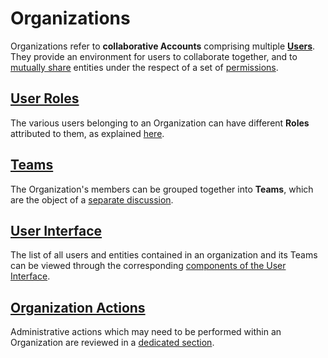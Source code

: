 # Organizations

Organizations refer to **collaborative Accounts** comprising multiple **[Users](../../accounts/users.md)**. They provide an environment for users to collaborate together, and to [mutually share](../sharing/ui.md) entities under the respect of a set of [permissions](../../entities-general/permissions.md).

## [User Roles](roles.md)

The various users belonging to an Organization can have different **Roles** attributed to them, as explained [here](roles.md).

## [Teams](teams.md)

The Organization's members can be grouped together into **Teams**, which are the object of a [separate discussion](teams.md).

## [User Interface](../ui/overview.md)

The list of all users and entities contained in an organization and its Teams can be viewed through the corresponding [components of the User Interface](../ui/overview.md).

## [Organization Actions](../actions/organization/overview.md)

Administrative actions which may need to be performed within an Organization are reviewed in a [dedicated section](../actions/organization/overview.md).
